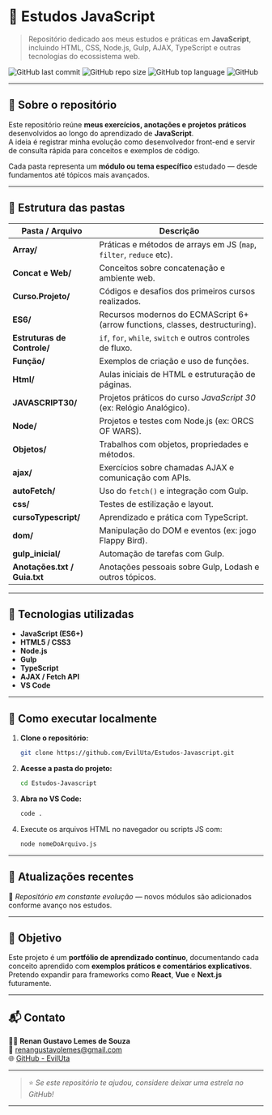 # 🧠 Estudos JavaScript  

> Repositório dedicado aos meus estudos e práticas em **JavaScript**, incluindo HTML, CSS, Node.js, Gulp, AJAX, TypeScript e outras tecnologias do ecossistema web.

![GitHub last commit](https://img.shields.io/github/last-commit/EvilUta/Estudos-Javascript?color=blue)
![GitHub repo size](https://img.shields.io/github/repo-size/EvilUta/Estudos-Javascript?color=green)
![GitHub top language](https://img.shields.io/github/languages/top/EvilUta/Estudos-Javascript)
![GitHub](https://img.shields.io/github/license/EvilUta/Estudos-Javascript?color=lightgrey)

---

## 📘 Sobre o repositório  

Este repositório reúne **meus exercícios, anotações e projetos práticos** desenvolvidos ao longo do aprendizado de **JavaScript**.  
A ideia é registrar minha evolução como desenvolvedor front-end e servir de consulta rápida para conceitos e exemplos de código.

Cada pasta representa um **módulo ou tema específico** estudado — desde fundamentos até tópicos mais avançados.

---

## 📂 Estrutura das pastas  

| Pasta / Arquivo | Descrição |
|------------------|------------|
| **Array/** | Práticas e métodos de arrays em JS (`map`, `filter`, `reduce` etc). |
| **Concat e Web/** | Conceitos sobre concatenação e ambiente web. |
| **Curso.Projeto/** | Códigos e desafios dos primeiros cursos realizados. |
| **ES6/** | Recursos modernos do ECMAScript 6+ (arrow functions, classes, destructuring). |
| **Estruturas de Controle/** | `if`, `for`, `while`, `switch` e outros controles de fluxo. |
| **Função/** | Exemplos de criação e uso de funções. |
| **Html/** | Aulas iniciais de HTML e estruturação de páginas. |
| **JAVASCRIPT30/** | Projetos práticos do curso *JavaScript 30* (ex: Relógio Analógico). |
| **Node/** | Projetos e testes com Node.js (ex: ORCS OF WARS). |
| **Objetos/** | Trabalhos com objetos, propriedades e métodos. |
| **ajax/** | Exercícios sobre chamadas AJAX e comunicação com APIs. |
| **autoFetch/** | Uso do `fetch()` e integração com Gulp. |
| **css/** | Testes de estilização e layout. |
| **cursoTypescript/** | Aprendizado e prática com TypeScript. |
| **dom/** | Manipulação do DOM e eventos (ex: jogo Flappy Bird). |
| **gulp_inicial/** | Automação de tarefas com Gulp. |
| **Anotações.txt / Guia.txt** | Anotações pessoais sobre Gulp, Lodash e outros tópicos. |

---

## 🧩 Tecnologias utilizadas  

- **JavaScript (ES6+)**
- **HTML5 / CSS3**
- **Node.js**
- **Gulp**
- **TypeScript**
- **AJAX / Fetch API**
- **VS Code**

---

## 🚀 Como executar localmente  

1. **Clone o repositório:**
   ```bash
   git clone https://github.com/EvilUta/Estudos-Javascript.git
   ```
2. **Acesse a pasta do projeto:**
   ```bash
   cd Estudos-Javascript
   ```
3. **Abra no VS Code:**
   ```bash
   code .
   ```
4. Execute os arquivos HTML no navegador ou scripts JS com:
   ```bash
   node nomeDoArquivo.js
   ```

---

## 📅 Atualizações recentes  
🎈 *Repositório em constante evolução* — novos módulos são adicionados conforme avanço nos estudos.

---

## 🧠 Objetivo  

Este projeto é um **portfólio de aprendizado contínuo**, documentando cada conceito aprendido com **exemplos práticos e comentários explicativos**.  
Pretendo expandir para frameworks como **React**, **Vue** e **Next.js** futuramente.

---

## 📬 Contato  

👨‍💻 **Renan Gustavo Lemes de Souza**  
📧 [renangustavolemes@gmail.com](mailto:renangustavolemes@gmail.com)  
🌐 [GitHub - EvilUta](https://github.com/EvilUta)

---

> ⭐ *Se este repositório te ajudou, considere deixar uma estrela no GitHub!*

---





